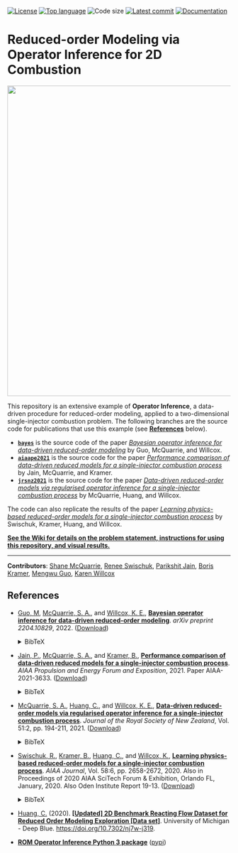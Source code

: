 [![License](https://img.shields.io/github/license/Willcox-Research-Group/ROM-OpInf-Combustion-2D)](./LICENSE)
[![Top language](https://img.shields.io/github/languages/top/Willcox-Research-Group/ROM-OpInf-Combustion-2D)](https://www.python.org)
![Code size](https://img.shields.io/github/languages/code-size/Willcox-Research-Group/ROM-OpInf-Combustion-2D)
[![Latest commit](https://img.shields.io/github/last-commit/Willcox-Research-Group/ROM-OpInf-Combustion-2D)](https://github.com/Willcox-Research-Group/ROM-OpInf-Combustion-2D/commits/main)
[![Documentation](https://img.shields.io/badge/Documentation-WIKI-important)](https://github.com/Willcox-Research-Group/ROM-OpInf-Combustion-2D/wiki)
<!-- [![Issues](https://img.shields.io/github/issues/Willcox-Research-Group/ROM-OpInf-Combustion-2D)](https://github.com/Willcox-Research-Group/ROM-OpInf-Combustion-2D/issues) -->

# Reduced-order Modeling via Operator Inference for 2D Combustion

<p align="center">
    <img src="https://github.com/Willcox-Research-Group/ROM-OpInf-Combustion-2D/blob/images/readme.gif" width="700">
</p>

This repository is an extensive example of **Operator Inference**, a data-driven procedure for reduced-order modeling, applied to a two-dimensional single-injector combustion problem.
The following branches are the source code for publications that use this example (see [**References**](#references) below).
- [**`bayes`**](https://github.com/Willcox-Research-Group/ROM-OpInf-Combustion-2D/tree/bayes) is the source code of the paper [_Bayesian operator inference for data-driven reduced-order modeling_](https://arxiv.org/abs/2204.10829) by Guo, McQuarrie, and Willcox.
- [**`aiaape2021`**](https://github.com/Willcox-Research-Group/ROM-OpInf-Combustion-2D/tree/aiaape2021) is the source code for the paper [_Performance comparison of data-driven reduced models for a single-injector combustion process_](https://arc.aiaa.org/doi/abs/10.2514/6.2021-3633) by Jain, McQuarrie, and Kramer.
- [**`jrsnz2021`**](https://github.com/Willcox-Research-Group/ROM-OpInf-Combustion-2D/tree/jrsnz2021) is the source code for the paper [_Data-driven reduced-order models via regularised operator inference for a single-injector combustion process_](https://www.tandfonline.com/doi/full/10.1080/03036758.2020.1863237) by McQuarrie, Huang, and Willcox.

The code can also replicate the results of the paper [_Learning physics-based reduced-order models for a single-injector combustion process_](https://arc.aiaa.org/doi/10.2514/1.J058943) by Swischuk, Kramer, Huang, and Willcox.

[**See the Wiki for details on the problem statement, instructions for using this repository, and visual results.**](https://github.com/Willcox-Research-Group/ROM-OpInf-Combustion-2D/wiki)

---

**Contributors**:
[Shane McQuarrie](https://github.com/shanemcq18),
[Renee Swischuk](https://github.com/swischuk),
[Parikshit Jain](https://github.com/PARIKSHITJAIN2102),
[Boris Kramer](http://kramer.ucsd.edu/),
[Mengwu Guo](https://mengwuguo.weebly.com/),
[Karen Willcox](https://kiwi.oden.utexas.edu/)

## References

- [Guo, M](https://scholar.google.com/citations?user=eON6MykAAAAJ&hl=en&oi=ao), [McQuarrie, S. A.](https://scholar.google.com/citations?user=qQ6JDJ4AAAAJ), and [Willcox, K. E.](https://kiwi.oden.utexas.edu/), [**Bayesian operator inference for data-driven reduced-order modeling**](https://arxiv.org/abs/2204.10829). _arXiv preprint 2204.10829_, 2022.
([Download](https://arxiv.org/pdf/2204.10829.pdf))<details><summary>BibTeX</summary><pre>
@article{GMW2022BayesOpInf,
author = {Mengwu Guo and Shane A. McQuarrie and Karen E. Willcox},
title = {{B}ayesian operator inference for data-driven reduced-order modeling},
journal = {arXiv preprint arXiv:2204.10829},
year = {2022},
}</pre></details>

- [Jain, P.](https://www.linkedin.com/in/parikshit-jain-6b870961/), [McQuarrie, S. A.](https://scholar.google.com/citations?user=qQ6JDJ4AAAAJ), and [Kramer, B.](http://kramer.ucsd.edu/), [**Performance comparison of data-driven reduced models for a single-injector combustion process**](https://arc.aiaa.org/doi/abs/10.2514/6.2021-3633). _AIAA Propulsion and Energy Forum and Exposition_, 2021. Paper AIAA-2021-3633.
([Download](https://arc.aiaa.org/doi/pdf/10.2514/6.2021-3633))<details><summary>BibTeX</summary><pre>
@inproceedings{jain2021performance,
title = {Performance comparison of data-driven reduced models for a single-injector combustion process},
author = {Parikshit Jain and Shane A. McQuarrie and Boris Kramer},
booktitle = {AIAA Propulsion and Energy 2021 Forum},
year = {2021},
address = {Virtual Event},
note = {Paper AIAA-2021-3633},
}</pre></details>

- [McQuarrie, S. A.](https://scholar.google.com/citations?user=qQ6JDJ4AAAAJ), [Huang, C.](https://scholar.google.com/citations?user=lUXijaQAAAAJ), and [Willcox, K. E.](https://kiwi.oden.utexas.edu/), [**Data-driven reduced-order models via regularised operator inference for a single-injector combustion process**](https://www.tandfonline.com/doi/full/10.1080/03036758.2020.1863237).
_Journal of the Royal Society of New Zealand_, Vol. 51:2, pp. 194-211, 2021.
([Download](https://kiwi.oden.utexas.edu/papers/nonlinear-non-intrusive-model-reduction-combustion-McQuarrie-Huang-Willcox.pdf))<details><summary>BibTeX</summary><pre>
@article{MHW2021regOpInfCombustion,
author = {Shane A. McQuarrie and Cheng Huang and Karen E. Willcox},
title = {Data-driven reduced-order models via regularised Operator Inference for a single-injector combustion process},
journal = {Journal of the Royal Society of New Zealand},
volume = {51},
number = {2},
pages = {194--211},
year = {2021},
publisher = {Taylor & Francis},
}</pre></details>

- [Swischuk, R.](https://scholar.google.com/citations?user=L9D0LBsAAAAJ), [Kramer, B.](http://kramer.ucsd.edu/), [Huang, C.](https://scholar.google.com/citations?user=lUXijaQAAAAJ), and [Willcox, K.](https://kiwi.oden.utexas.edu/), [**Learning physics-based reduced-order models for a single-injector combustion process**](https://arc.aiaa.org/doi/10.2514/1.J058943). _AIAA Journal_, Vol. 58:6, pp. 2658-2672, 2020. Also in Proceedings of 2020 AIAA SciTech Forum & Exhibition, Orlando FL, January, 2020. Also Oden Institute Report 19-13.
([Download](https://kiwi.oden.utexas.edu/papers/learning-reduced-model-combustion-Swischuk-Kramer-Huang-Willcox.pdf))<details><summary>BibTeX</summary><pre>
@article{SKHW2020romCombustion,
title = {Learning physics-based reduced-order models for a single-injector combustion process},
author = {Renee Swischuk and Boris Kramer and Cheng Huang and Karen Willcox},
journal = {AIAA Journal},
volume = {58},
number = {6},
pages = {2658--2672},
year = {2020},
publisher = {American Institute of Aeronautics and Astronautics}
}</pre></details>

- [Huang, C.](https://scholar.google.com/citations?user=lUXijaQAAAAJ) (2020). [**[Updated] 2D Benchmark Reacting Flow Dataset for Reduced Order Modeling Exploration \[Data set\]**](https://doi.org/10.7302/nj7w-j319). University of Michigan - Deep Blue. https://doi.org/10.7302/nj7w-j319.

- [**ROM Operator Inference Python 3 package**](https://github.com/Willcox-Research-Group/rom-operator-inference-Python3) ([pypi](https://pypi.org/project/rom-operator-inference/))
